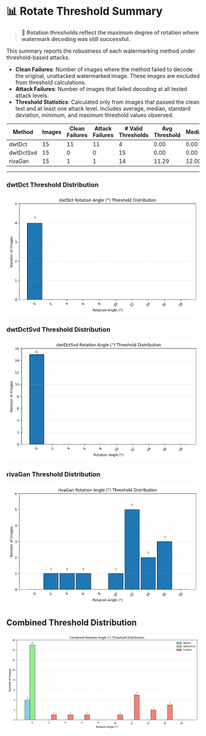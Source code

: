 # 📊 Rotate Threshold Summary

> 📘 **Rotation thresholds reflect the maximum degree of rotation where watermark decoding was still successful.**

This summary reports the robustness of each watermarking method under threshold-based attacks.
- **Clean Failures**: Number of images where the method failed to decode the original, unattacked watermarked image. These images are excluded from threshold calculations.
- **Attack Failures**: Number of images that failed decoding at all tested attack levels.
- **Threshold Statistics**: Calculated only from images that passed the clean test and at least one attack level. Includes average, median, standard deviation, minimum, and maximum threshold values observed.

| Method | Images | Clean Failures | Attack Failures | # Valid Thresholds | Avg Threshold | Median | Std Dev | Min | Max |
|--------|--------|----------------|------------------|---------------------|----------------|--------|---------|-----|-----|
| dwtDct | 15 | 11 | 11 | 4 | 0.00 | 0.00 | 0.00 | 0.00 | 0.00 |
| dwtDctSvd | 15 | 0 | 0 | 15 | 0.00 | 0.00 | 0.00 | 0.00 | 0.00 |
| rivaGan | 15 | 1 | 1 | 14 | 11.29 | 12.00 | 4.25 | 2.00 | 16.00 |

---
### dwtDct Threshold Distribution
![dwtDct Bar Graph](dwtDct_threshold_bar.png)

### dwtDctSvd Threshold Distribution
![dwtDctSvd Bar Graph](dwtDctSvd_threshold_bar.png)

### rivaGan Threshold Distribution
![rivaGan Bar Graph](rivaGan_threshold_bar.png)

## Combined Threshold Distribution
![Combined Threshold Bar Graph](rotate_combined_distribution.png)

